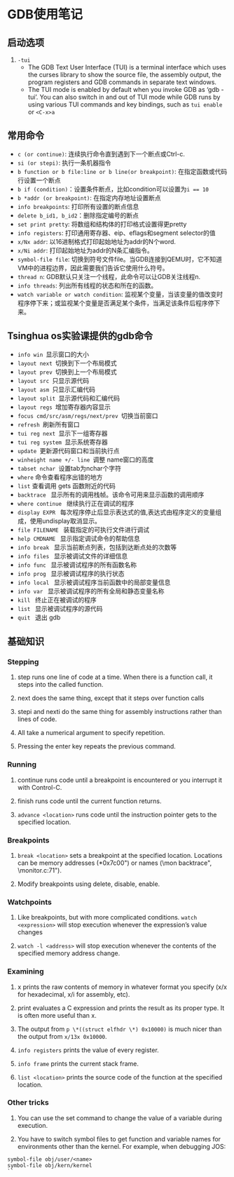 # GDB使用笔记

## 启动选项

1. `-tui` 
    - The GDB Text User Interface (TUI) is a terminal interface which uses the curses library to show the source file, the assembly output, the program registers and GDB commands in separate text windows.
    - The TUI mode is enabled by default when you invoke GDB as ‘gdb -tui’. You can also switch in and out of TUI mode while GDB runs by using various TUI commands and key bindings, such as `tui enable` or `<C-x>a`

## 常用命令

* `c (or continue)`: 连续执行命令直到遇到下一个断点或Ctrl-c.
* `si (or stepi)`: 执行一条机器指令
* `b function or b file:line or b line(or breakpoint)`: 在指定函数或代码行设置一个断点
* `b if (condition)`：设置条件断点，比如condition可以设置为`i == 10`
* `b *addr (or breakpoint)`: 在指定内存地址设置断点
* `info breakpoints`: 打印所有设置的断点信息
* `delete b_id1, b_id2`：删除指定编号的断点
* `set print pretty`: 将数组和结构体的打印格式设置得更pretty
* `info registers`: 打印通用寄存器、eip、eflags和segment selector的值
* `x/Nx addr`: 以16进制格式打印起始地址为addr的N个word.
* `x/Ni addr`: 打印起始地址为addr的N条汇编指令。
* `symbol-file file`: 切换到符号文件file。当GDB连接到QEMU时，它不知道VM中的进程边界，因此需要我们告诉它使用什么符号。
* `thread n`: GDB默认只关注一个线程，此命令可以让GDB关注线程n.
* `info threads`: 列出所有线程的状态和所在的函数。
* `watch variable or watch condition`: 监视某个变量，当该变量的值改变时程序停下来；或监视某个变量是否满足某个条件，当满足该条件后程序停下来。

## Tsinghua os实验课提供的gdb命令
* `info win `显示窗口的大小
* `layout next `切换到下一个布局模式
* `layout prev `切换到上一个布局模式
* `layout src `只显示源代码
* `layout asm `只显示汇编代码
* `layout split `显示源代码和汇编代码
* `layout regs `增加寄存器内容显示
* `focus cmd/src/asm/regs/next/prev `切换当前窗口
* `refresh `刷新所有窗口
* `tui reg next `显示下一组寄存器
* `tui reg system `显示系统寄存器
* `update `更新源代码窗口和当前执行点
* `winheight name +/- line `调整 name窗口的高度
* `tabset nchar `设置tab为nchar个字符
* `where` 命令查看程序出错的地方
* `list` 查看调用 gets 函数附近的代码
* `backtrace ` 显示所有的调用栈帧。该命令可用来显示函数的调用顺序
* `where continue ` 继续执行正在调试的程序
* `display EXPR ` 每次程序停止后显示表达式的值,表达式由程序定义的变量组成，使用undisplay取消显示。
* `file FILENAME ` 装载指定的可执行文件进行调试
* `help CMDNAME ` 显示指定调试命令的帮助信息
* `info break ` 显示当前断点列表，包括到达断点处的次数等
* `info files ` 显示被调试文件的详细信息
* `info func ` 显示被调试程序的所有函数名称
* `info prog ` 显示被调试程序的执行状态
* `info local ` 显示被调试程序当前函数中的局部变量信息
* `info var ` 显示被调试程序的所有全局和静态变量名称
* `kill ` 终止正在被调试的程序
* `list ` 显示被调试程序的源代码
* `quit ` 退出 gdb

## 基础知识

### Stepping

1. step runs one line of code at a time. When there is a function call, it steps into the called function. 

2. next does the same thing, except that it steps over function calls
    
3. stepi and nexti do the same thing for assembly instructions rather than lines of code.

4. All take a numerical argument to specify repetition.

5. Pressing the enter key repeats the previous command.

### Running

1. continue runs code until a breakpoint is encountered or you interrupt it with Control-C.

2. finish runs code until the current function returns.

3. `advance <location>` runs code until the instruction pointer gets to the specified location.

### Breakpoints

1. `break <location>` sets a breakpoint at the specified location. Locations can be memory addresses (\*0x7c00") or names (\mon backtrace", \monitor.c:71").

2. Modify breakpoints using delete, disable, enable.

### Watchpoints

1. Like breakpoints, but with more complicated conditions. `watch <expression>` will stop execution whenever the expression’s value changes

2. `watch -l <address>` will stop execution whenever the contents of the specified memory address change.

### Examining

1. x prints the raw contents of memory in whatever format you specify (x/x for hexadecimal, x/i for assembly, etc).

2. print evaluates a C expression and prints the result as its proper type. It is often more useful than x. 

3. The output from `p \*((struct elfhdr \*) 0x10000)` is much nicer than the output from `x/13x 0x10000`.

4. `info registers` prints the value of every register.

5. `info frame` prints the current stack frame.

6. `list <location>` prints the source code of the function at the specified location.

### Other tricks

1. You can use the set command to change the value of a variable during execution.

2. You have to switch symbol files to get function and variable names for environments other than the kernel. For example, when debugging JOS:
```
symbol-file obj/user/<name>
symbol-file obj/kern/kernel
``
